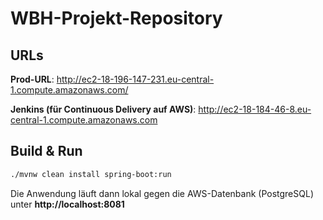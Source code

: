 # WBH-Projekt-Repository

## URLs

**Prod-URL**: http://ec2-18-196-147-231.eu-central-1.compute.amazonaws.com/

**Jenkins (für Continuous Delivery auf AWS)**: http://ec2-18-184-46-8.eu-central-1.compute.amazonaws.com

## Build & Run

``` bash
./mvnw clean install spring-boot:run
```

Die Anwendung läuft dann lokal gegen die AWS-Datenbank (PostgreSQL) unter **http://localhost:8081**
